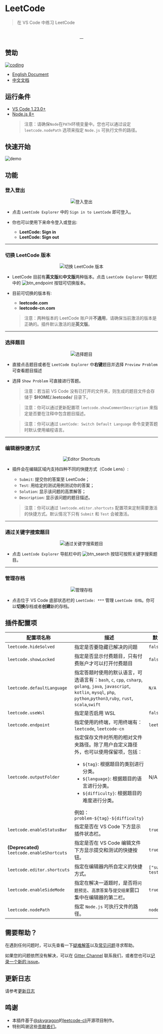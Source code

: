 # LeetCode

> 在 VS Code 中练习 LeetCode

<p align="center">
  <img src="https://raw.githubusercontent.com/jdneo/vscode-leetcode/master/resources/LeetCode.png" alt="">
</p>
<p align="center">
  <a href="https://travis-ci.org/jdneo/vscode-leetcode">
    <img src="https://img.shields.io/travis/jdneo/vscode-leetcode.svg?style=flat-square" alt="">
  </a>
  <a href="https://gitter.im/vscode-leetcode/Lobby">
    <img src="https://img.shields.io/gitter/room/jdneo/vscode-leetcode.svg?style=flat-square" alt="">
  </a>
  <a href="https://marketplace.visualstudio.com/items?itemName=shengchen.vscode-leetcode">
    <img src="https://img.shields.io/visual-studio-marketplace/d/shengchen.vscode-leetcode.svg?style=flat-square" alt="">
  </a>
  <a href="https://github.com/jdneo/vscode-leetcode/blob/master/LICENSE">
    <img src="https://img.shields.io/github/license/jdneo/vscode-leetcode.svg?style=flat-square" alt="">
  </a>
</p>

## 赞助
[![coding](https://raw.githubusercontent.com/jdneo/vscode-leetcode/master/docs/imgs/sponsor_coding.png)](https://coding.net/?utm_source=leetcode)

- [English Document](#Requirements)
- [中文文档](https://github.com/jdneo/vscode-leetcode/blob/master/docs/README_zh-CN.md)

## 运行条件
- [VS Code 1.23.0+](https://code.visualstudio.com/)
- [Node.js 8+](https://nodejs.org)
    > 注意：请确保`Node`在`PATH`环境变量中。您也可以通过设定 `leetcode.nodePath` 选项来指定 `Node.js` 可执行文件的路径。

## 快速开始

![demo](https://raw.githubusercontent.com/jdneo/vscode-leetcode/master/docs/gifs/demo.gif)

## 功能

### 登入登出
<p align="center">
  <img src="https://raw.githubusercontent.com/jdneo/vscode-leetcode/master/docs/imgs/sign_in.png" alt="登入登出" />
</p>

- 点击 `LeetCode Explorer` 中的 `Sign in to LeetCode` 即可登入。

- 你也可以使用下来命令登入或登出:
  - **LeetCode: Sign in**
  - **LeetCode: Sign out**

---

### 切换 LeetCode 版本
<p align="center">
  <img src="https://raw.githubusercontent.com/jdneo/vscode-leetcode/master/docs/imgs/endpoint.png" alt="切换 LeetCode 版本" />
</p>

- LeetCode 目前有**英文版**和**中文版**两种版本。点击 `LeetCode Explorer` 导航栏中的 ![btn_endpoint](https://raw.githubusercontent.com/jdneo/vscode-leetcode/master/docs/imgs/btn_endpoint.png) 按钮可切换版本。

- 目前可切换的版本有:
  - **leetcode.com**
  - **leetcode-cn.com**

  > 注意：两种版本的 LeetCode 账户并**不通用**，请确保当前激活的版本是正确的。插件默认激活的是**英文版**。

---

### 选择题目
<p align="center">
  <img src="https://raw.githubusercontent.com/jdneo/vscode-leetcode/master/docs/imgs/pick_problem.png" alt="选择题目" />
</p>

- 直接点击题目或者在 `LeetCode Explorer` 中**右键**题目并选择 `Preview Problem` 可查看题目描述
- 选择 `Show Problem` 可直接进行答题。

  > 注意：若当前 VS Code 没有已打开的文件夹，则生成的题目文件会存储于 **$HOME/.leetcode/** 目录下。

  > 注意：你可以通过更新配置项 `leetcode.showCommentDescription` 来指定是否要在注释中包含题目描述。

  > 注意：你可以通过 `LeetCode: Switch Default Language` 命令变更答题时默认使用编程语言。

---

### 编辑器快捷方式
<p align="center">
  <img src="https://raw.githubusercontent.com/jdneo/vscode-leetcode/master/docs/imgs/shortcuts.png" alt="Editor Shortcuts" />
</p>

- 插件会在编辑区域内支持四种不同的快捷方式（Code Lens）:
  - `Submit`: 提交你的答案至 LeetCode；
  - `Test`: 用给定的测试用例测试你的答案；
  - `Solution`: 显示该问题的高票解答；
  - `Description`: 显示该问题的题目描述。

  > 注意：你可以通过 `leetcode.editor.shortcuts` 配置项来定制需要激活的快捷方式。默认情况下只有 `Submit` 和 `Test` 会被激活。

---

### 通过关键字搜索题目
<p align="center">
  <img src="https://raw.githubusercontent.com/jdneo/vscode-leetcode/master/docs/imgs/search.png" alt="通过关键字搜索题目" />
</p>

- 点击 `LeetCode Explorer` 导航栏中的 ![btn_search](https://raw.githubusercontent.com/jdneo/vscode-leetcode/master/docs/imgs/btn_search.png) 按钮可按照关键字搜索题目。

---

### 管理存档
<p align="center">
  <img src="https://raw.githubusercontent.com/jdneo/vscode-leetcode/master/docs/imgs/session.png" alt="管理存档" />
</p>

- 点击位于 VS Code 底部状态栏的 `LeetCode: ***` 管理 `LeetCode 存档`。你可以**切换**存档或者**创建**新的存档。


## 插件配置项
| 配置项名称                 | 描述                                                                                                                                                                                                                                | 默认值     |
| -------------------------- | ----------------------------------------------------------------------------------------------------------------------------------------------------------------------------------------------------------------------------------- | ---------- |
| `leetcode.hideSolved`      | 指定是否要隐藏已解决的问题                                                                                                                                                                                                          | `false`    |
| `leetcode.showLocked`      | 指定是否显示付费题目，只有付费账户才可以打开付费题目                                                                                                                                                                                | `false`    |
| `leetcode.defaultLanguage` | 指定答题时使用的默认语言，可选语言有：`bash`, `c`, `cpp`, `csharp`, `golang`, `java`, `javascript`, `kotlin`, `mysql`, `php`, `python`,`python3`,`ruby`, `rust`, `scala`,`swift`                                                    | `N/A`      |
| `leetcode.useWsl`          | 指定是否启用 WSL                                                                                                                                                                                                                    | `false`    |
| `leetcode.endpoint`        | 指定使用的终端，可用终端有：`leetcode`, `leetcode-cn`                                                                                                                                                                               | `leetcode` |
| `leetcode.outputFolder`    | 指定保存文件时所用的相对文件夹路径。除了用户自定义路径外，也可以使用保留项，包括：<ul><li>`${tag}`: 根据题目的类别进行分类。<li>`${language}`: 根据题目的语言进行分类。</li><li>`${difficulty}`: 根据题目的难度进行分类。</li></ul>例如：`problem-${tag}-${difficulty}` | N/A        |
| `leetcode.enableStatusBar` | 指定是否在 VS Code 下方显示插件状态栏。                                                                                                                                                                                             | `true`     |
| **(Deprecated)** `leetcode.enableShortcuts` | 指定是否在 VS Code 编辑文件下方显示提交和测试的快捷按钮。                                                                                                                                                                           | `true`     |
| `leetcode.editor.shortcuts` | 指定在编辑器内所自定义的快捷方式。 | `["submit, test"]` |
| `leetcode.enableSideMode`  | 指定在解决一道题时，是否将`问题预览`、`高票答案`与`提交结果`窗口集中在编辑器的第二栏。                                                                                                                                              | `true`     |
| `leetcode.nodePath`        | 指定 `Node.js` 可执行文件的路径。                                                                                                                                                                                                   | `node`     |

## 需要帮助？
在遇到任何问题时，可以先查看一下[疑难解答](https://github.com/jdneo/vscode-leetcode/wiki/%E7%96%91%E9%9A%BE%E8%A7%A3%E7%AD%94)以及[常见问题](https://github.com/jdneo/vscode-leetcode/wiki/%E5%B8%B8%E8%A7%81%E9%97%AE%E9%A2%98)寻求帮助。

如果您的问题依然没有解决，可以在 [Gitter Channel](https://gitter.im/vscode-leetcode/Lobby) 联系我们，或者您也可以[记录一个新的 issue](https://github.com/jdneo/vscode-leetcode/issues/new/choose)。

## 更新日志

请参考[更新日志](https://github.com/jdneo/vscode-leetcode/blob/master/CHANGELOG.md)

## 鸣谢

- 本插件基于[@skygragon](https://github.com/skygragon)的[leetcode-cli](https://github.com/skygragon/leetcode-cli)开源项目制作。
- 特别鸣谢这些[贡献者们](https://github.com/jdneo/vscode-leetcode/blob/master/ACKNOWLEDGEMENTS.md)。
